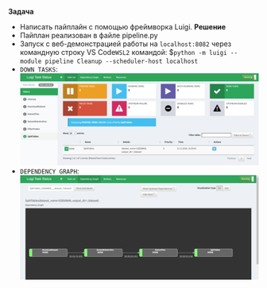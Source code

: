 **Задача**
 * Написать пайплайн с помощью фреймворка Luigi.
**Решение**
 * Пайплан реализован в файле pipeline.py
 * Запуск с веб-демонстрацией работы на ```localhost:8082``` через командную строку VS Code```WSL2``` командой: $```python -m luigi --module pipeline Cleanup --scheduler-host localhost```
 * ```DOWN TASKS```: ![alt text](image.png)
 * ```DEPENDENCY GRAPH```: ![alt text](image-1.png)
